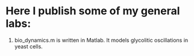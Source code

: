 Here I publish some of my general labs:
===
1. bio_dynamics.m is written in Matlab. It models glycolitic oscillations in yeast cells. 
